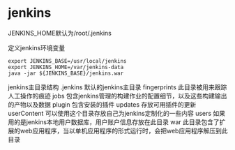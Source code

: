 # jenkins

JENKINS_HOME默认为/root/.jenkins

定义jenkins环境变量 
```
export JENKINS_BASE=/usr/local/jenkins 
export JENKINS_HOME=/var/jenkins-data 
java -jar ${JENKINS_BASE}/jenkins.war 
```

jenkins主目录结构
.jenkins        默认的jenkins主目录
fingerprints    此目录被用来跟踪人工操作的痕迹
jobs            包含jenkins管理的构建作业的配置细节，以及这些构建输出的产物以及数据
plugin          包含安装的插件
updates         存放可用插件的更新
userContent     可以使用这个目录存放自己为jenkins定制化的一些内容
users           如果用的是jenkins本地用户数据库，用户账户信息存放在此目录
war             此目录包含了扩展的web应用程序，当以单机应用程序的形式运行时，会把web应用程序解压到此目录

